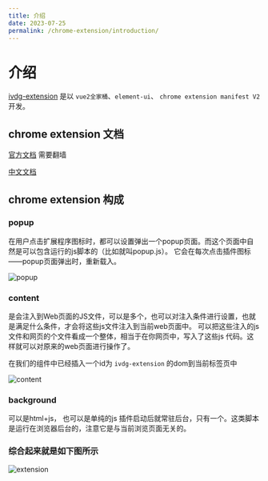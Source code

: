 ```yaml
---
title: 介绍
date: 2023-07-25
permalink: /chrome-extension/introduction/
---
```


# 介绍

[ivdg-extension](http://192.168.1.123:10080/platform/qsdi/ivdg/ivdg-extensions) 是以 `vue2全家桶`、`element-ui`、 `chrome extension manifest V2` 开发。

## chrome extension 文档

[官方文档](https://developer.chrome.com/docs/extensions/mv3/getstarted/development-basics/) 需要翻墙

[中文文档](https://wizardforcel.gitbooks.io/chrome-doc/content/1.html)

## chrome extension 构成

### popup

在用户点击扩展程序图标时，都可以设置弹出一个popup页面。而这个页面中自然是可以包含运行的js脚本的（比如就叫popup.js）。
它会在每次点击插件图标——popup页面弹出时，重新载入。

![popup](/images/chrome-extension/popup.png)

### content

是会注入到Web页面的JS文件，可以是多个，也可以对注入条件进行设置，也就是满足什么条件，才会将这些js文件注入到当前web页面中。
可以把这些注入的js 文件和网页的个文件看成一个整体，相当于在你网页中，写入了这些js 代码。这样就可以对原来的web页面进行操作了。

在我们的组件中已经插入一个id为 `ivdg-extension` 的dom到当前标签页中

![content](/images/chrome-extension/content.png)

### background

可以是html+js， 也可以是单纯的js
插件启动后就常驻后台，只有一个。这类脚本是运行在浏览器后台的，注意它是与当前浏览页面无关的。

### 综合起来就是如下图所示

![extension](/images/chrome-extension/extension.png)